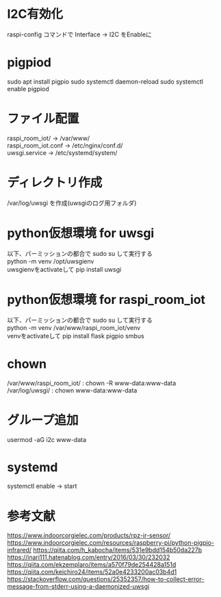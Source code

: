 # I2C有効化
raspi-config コマンドで Interface -> I2C をEnableに


# pigpiod
sudo apt install pigpio
sudo systemctl daemon-reload
sudo systemctl enable pigpiod


# ファイル配置
raspi_room_iot/ -> /var/www/ \
raspi_room_iot.conf -> /etc/nginx/conf.d/ \
uwsgi.service -> /etc/systemd/system/


# ディレクトリ作成
/var/log/uwsgi を作成(uwsgiのログ用フォルダ)


# python仮想環境 for uwsgi
以下、パーミッションの都合で sudo su して実行する \
python -m venv /opt/uwsgienv \
uwsgienvをactivateして pip install uwsgi


# python仮想環境 for raspi_room_iot
以下、パーミッションの都合で sudo su して実行する \
python -m venv /var/www/raspi_room_iot/venv \
venvをactivateして pip install flask pigpio smbus


# chown
/var/www/raspi_room_iot/ : chown -R www-data:www-data \
/var/log/uwsgi/ : chown www-data:www-data


# グループ追加
usermod -aG i2c www-data


# systemd
systemctl enable -> start


# 参考文献
https://www.indoorcorgielec.com/products/rpz-ir-sensor/
https://www.indoorcorgielec.com/resources/raspberry-pi/python-pigpio-infrared/
https://qiita.com/h_kabocha/items/531e9bdd154b50da227b \
https://inari111.hatenablog.com/entry/2016/03/30/232032 \
https://qiita.com/ekzemplaro/items/a570f79de254428a151d \
https://qiita.com/keichiro24/items/52a0e4233200ac03b4d1 \
https://stackoverflow.com/questions/25352357/how-to-collect-error-message-from-stderr-using-a-daemonized-uwsgi